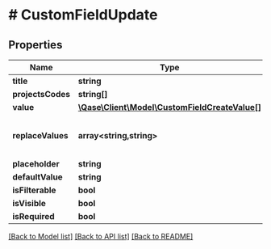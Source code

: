 # # CustomFieldUpdate

## Properties

Name | Type | Description | Notes
------------ | ------------- | ------------- | -------------
**title** | **string** |  |
**projectsCodes** | **string[]** |  |
**value** | [**\Qase\Client\Model\CustomFieldCreateValue[]**](CustomFieldCreateValue.md) |  | [optional]
**replaceValues** | **array<string,string>** | Dictionary of old values and their replacemants | [optional]
**placeholder** | **string** |  | [optional]
**defaultValue** | **string** |  | [optional]
**isFilterable** | **bool** |  | [optional]
**isVisible** | **bool** |  | [optional]
**isRequired** | **bool** |  | [optional]

[[Back to Model list]](../../README.md#models) [[Back to API list]](../../README.md#endpoints) [[Back to README]](../../README.md)
